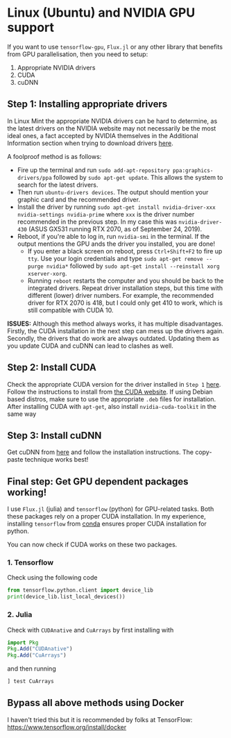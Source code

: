 # Linux (Ubuntu) and NVIDIA GPU support

If you want to use `tensorflow-gpu`, `Flux.jl` or any other library that benefits from GPU parallelisation, then you need to setup:

1. Appropriate NVIDIA drivers
2. CUDA
3. cuDNN

## Step 1: Installing appropriate drivers

In Linux Mint the appropriate NVIDIA drivers can be hard to determine, as the latest drivers on the NVIDIA website may not necessarily be the most ideal ones, a fact accepted by NVIDIA themselves in the Additional Information section when trying to download drivers [here](https://www.nvidia.com/Download/index.aspx?lang=en-us).

A foolproof method is as follows:

* Fire up the terminal and run `sudo add-apt-repository ppa:graphics-drivers/ppa` followed by `sudo apt-get update`. This allows the system to search for the latest drivers.
* Then run `ubuntu-drivers devices`. The output should mention your graphic card and the recommended driver.
* Install the driver by running `sudo apt-get install nvidia-driver-xxx nvidia-settings nvidia-prime` where `xxx` is the driver number recommended in the previous step. In my case this was `nvidia-driver-430` (ASUS GX531 running RTX 2070, as of September 24, 2019).
* Reboot, if you're able to log in, run `nvidia-smi` in the terminal. If the output mentions the GPU ands the driver you installed, you are done!
    * If you enter a black screen on reboot, press `Ctrl+Shift+F2` to fire up `tty`. Use your login credentials and type 
    `sudo apt-get remove --purge nvidia*` followed by `sudo apt-get install --reinstall xorg xserver-xorg`.
    * Running `reboot` restarts the computer and you should be back to the integrated drivers. Repeat driver installation steps,      but this time with different (lower) driver numbers. For example, the recommended driver for RTX 2070 is 418, but I could only     get 410 to work, which is still compatible with CUDA 10.

**ISSUES:** Although this method always works, it has multiple disadvantages. Firstly, the CUDA installation in the next step can mess up the drivers again. Secondly, the drivers that do work are always outdated. Updating them as you update CUDA and cuDNN can lead to clashes as well.

## Step 2: Install CUDA

Check the appropriate CUDA version for the driver installed in `Step 1` [here](https://docs.nvidia.com/deploy/cuda-compatibility/index.html). Follow the instructions to install from [the CUDA website](https://developer.nvidia.com/cuda-10.0-download-archive). If using Debian based distros, make sure to use the appropriate `.deb` files for installation. After installing CUDA with `apt-get`, also install `nvidia-cuda-toolkit` in the same way

## Step 3: Install cuDNN
Get cuDNN from [here](https://developer.nvidia.com/cudnn) and follow the installation instructions. The copy-paste technique works best! 

## Final step: Get GPU dependent packages working!

I use `Flux.jl` (julia) and `tensorflow` (python) for GPU-related tasks. Both these packages rely on a proper CUDA installation. In my experience, installing `tensorflow` from [conda](https://docs.conda.io/en/latest/miniconda.html) ensures proper CUDA installation for python. 

You can now check if CUDA works on these two packages.

### 1. Tensorflow
Check using the following code
```python
from tensorflow.python.client import device_lib
print(device_lib.list_local_devices())
```
### 2. Julia
Check with `CUDAnative` and `CuArrays` by first installing with
```julia
import Pkg
Pkg.Add("CUDAnative")
Pkg.Add("CuArrays")
```
and then running
```julia
] test CuArrays
```
## Bypass all above methods using Docker
I haven't tried this but it is recommended by folks at TensorFlow: https://www.tensorflow.org/install/docker
